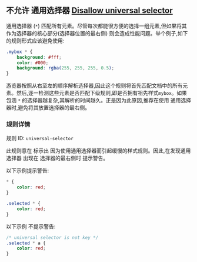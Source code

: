 ## 不允许 通用选择器 [Disallow universal selector](https://github.com/CSSLint/csslint/wiki/Disallow-universal-selector)

通用选择器 (`*`) 匹配所有元素。尽管每次都能很方便的选择一组元素,但如果将其作为选择器的核心部分(选择器位置的最右侧) 则会造成性能问题。举个例子,如下的规则形式应该避免使用:

```css
.mybox * {
    background: #fff;
    color: #000;
    background: rgba(255, 255, 255, 0.5);
}
```

游览器按照从右至左的顺序解析选择器,因此这个规则将首先匹配文档中的所有元素。然后,逐一检测这些元素是否匹配下级规则,即是否拥有祖先样式`mybox`。如果包涵 `*` 的选择器越复杂,其解析的时间越久。正是因为此原因,推荐在使用 通用选择器时,避免将其放置选择器的最右侧。

### 规则详情

规则 ID: `universal-selector`

此规则意在 标示出 因为使用通用选择器而引起缓慢的样式规则。因此,在发现通用选择器 出现在 选择器的最右侧时 提示警告。

以下示例提示警告:

```css
* {
    color: red;
}

.selected * {
    color: red;
}
```

以下示例 不提示警告:

```css
/* universal selector is not key */
.selected * a {
    color: red;
}

```

